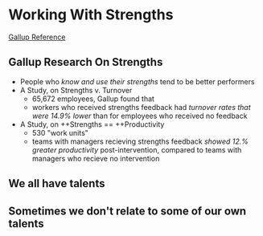 # Working With Strengths

[Gallup Reference](https://news.gallup.com/businessjournal/153341/why-strengths-matter-training.aspx#:~:text=Gallup%20research%20shows%20that%20people,tend%20to%20be%20better%20performers.&text=Doing%20what%20you%20do%20best,a%20star%20performer%20at%20work.)

## Gallup Research On Strengths

- People who _know and use their strengths_ tend to be better performers
- A Study, on Strengths v. Turnover
  - 65,672 employees, Gallup found that
  - workers who received strengths feedback had _turnover rates that were 14.9% lower_ than for employees who received no feedback
- A Study, on ++Strengths == ++Productivity
  - 530 "work units"
  - teams with managers recieving strengths feedback _showed 12.% greater productivity_ post-intervention, compared to teams with managers who recieve no intervention

## We all have talents

## Sometimes we don't relate to some of our own talents
